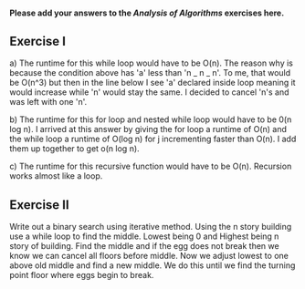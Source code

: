 #### Please add your answers to the **_Analysis of Algorithms_** exercises here.

## Exercise I

a) The runtime for this while loop would have to be O(n). The reason why is because the condition above has 'a' less than 'n _ n _ n'. To me, that would be O(n^3) but then in the line below I see 'a' declared inside loop meaning it would increase while 'n' would stay the same. I decided to cancel 'n's and was left with one 'n'.

b) The runtime for this for loop and nested while loop would have to be 0(n log n). I arrived at this answer by giving the for loop a runtime of O(n) and the while loop a runtime of O(log n) for j incrementing faster than O(n). I add them up together to get o(n log n).

c) The runtime for this recursive function would have to be O(n). Recursion works almost like a loop.

## Exercise II

Write out a binary search using iterative method. Using the n story building use a while loop to find the middle. Lowest being 0 and Highest being n story of building. Find the middle and if the egg does not break then we know we can cancel all floors before middle. Now we adjust lowest to one above old middle and find a new middle. We do this until we find the turning point floor where eggs begin to break.
